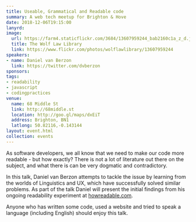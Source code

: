```yaml
---
title: Useable, Grammatical and Readable code
summary: A web tech meetup for Brighton & Hove
date: 2018-12-06T19:15:00
lanyrd: 
image:
  url: https://farm4.staticflickr.com/3684/13607959244_bab2160c1a_z_d.jpg
  title: The Wolf Law Library
  link: https://www.flickr.com/photos/wolflawlibrary/13607959244
speakers:
- name: Daniel van Berzon
  link: https://twitter.com/dvberzon
sponsors:
tags:
- readability
- javascript
- codingpractices
venue:
  name: 68 Middle St
  link: http://68middle.st
  location: http://goo.gl/maps/dxEiT
  address: Brighton, BN1
  latlong: 50.82116,-0.143144
layout: event.html
collection: events
---
```


As software developers, we all know that we need to make our code more readable - but how exactly? There is not a lot of literature out there on the subject, and what there is can be very dogmatic and contradictory.

In this talk, Daniel van Berzon attempts to tackle the issue by learning from the worlds of Linguistics and UX, which have successfully solved similar problems. As part of the talk Daniel will present the initial findings from his ongoing readability experiment at [howreadable.com](http://howreadable.com).

Anyone who has written some code, used a website and tried to speak a language (including English) should enjoy this talk.
